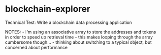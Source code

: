 # blockchain-explorer
Technical Test: Write a blockchain data processing application

NOTES:
    - I'm using an associative array to store the addresses and tokens in order to speed up retrieval time
    - this makes looping through the array cumbersome though... 
    - thinking about switching to a typical object, but concerned about performance